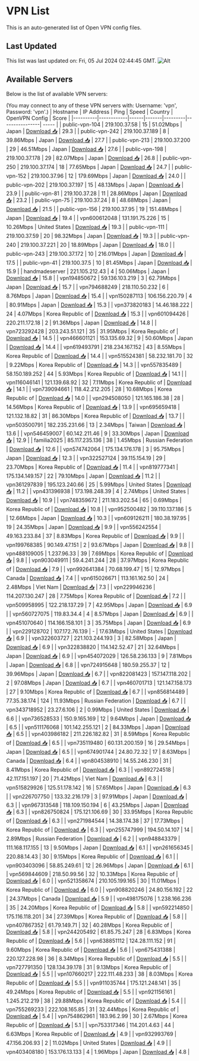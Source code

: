 # VPN List

This is an auto-generated list of Open VPN config files.

## Last Updated

This list was last updated on: Fri, 05 Jul 2024 02:44:45 GMT.
![Alt](https://repobeats.axiom.co/api/embed/186b98318ef1479477931607c1ad7d823f12451f.svg "Repobeats analytics image")

## Available Servers

Below is the list of available VPN servers:

(You may connect to any of these VPN servers with: Username: 'vpn', Password: 'vpn'.)
| Hostname | IP Address | Ping | Speed | Country | OpenVPN Config | Score |
|----------|------------|------|-------|---------|----------------| ----- |
| public-vpn-104 | 219.100.37.58 | 15 | 51.02Mbps | Japan | [Download 📥](./configs/server_0_JP.ovpn) | 29.3 |
| public-vpn-242 | 219.100.37.189 | 8 | 39.86Mbps | Japan | [Download 📥](./configs/server_1_JP.ovpn) | 27.7 |
| public-vpn-213 | 219.100.37.200 | 29 | 46.51Mbps | Japan | [Download 📥](./configs/server_2_JP.ovpn) | 27.6 |
| public-vpn-198 | 219.100.37.178 | 29 | 82.07Mbps | Japan | [Download 📥](./configs/server_3_JP.ovpn) | 26.8 |
| public-vpn-250 | 219.100.37.174 | 18 | 77.65Mbps | Japan | [Download 📥](./configs/server_4_JP.ovpn) | 24.7 |
| public-vpn-152 | 219.100.37.96 | 12 | 179.69Mbps | Japan | [Download 📥](./configs/server_5_JP.ovpn) | 24.0 |
| public-vpn-202 | 219.100.37.197 | 15 | 48.13Mbps | Japan | [Download 📥](./configs/server_6_JP.ovpn) | 23.9 |
| public-vpn-81 | 219.100.37.28 | 11 | 28.86Mbps | Japan | [Download 📥](./configs/server_7_JP.ovpn) | 23.2 |
| public-vpn-75 | 219.100.37.24 | 8 | 48.68Mbps | Japan | [Download 📥](./configs/server_8_JP.ovpn) | 21.5 |
| public-vpn-156 | 219.100.37.95 | 19 | 151.48Mbps | Japan | [Download 📥](./configs/server_9_JP.ovpn) | 19.4 |
| vpn600612048 | 131.191.75.226 | 15 | 10.26Mbps | United States | [Download 📥](./configs/server_10_US.ovpn) | 19.3 |
| public-vpn-111 | 219.100.37.59 | 20 | 98.32Mbps | Japan | [Download 📥](./configs/server_11_JP.ovpn) | 19.3 |
| public-vpn-240 | 219.100.37.221 | 20 | 18.89Mbps | Japan | [Download 📥](./configs/server_12_JP.ovpn) | 18.0 |
| public-vpn-243 | 219.100.37.172 | 10 | 216.01Mbps | Japan | [Download 📥](./configs/server_13_JP.ovpn) | 17.5 |
| public-vpn-41 | 219.100.37.5 | 10 | 81.45Mbps | Japan | [Download 📥](./configs/server_14_JP.ovpn) | 15.9 |
| handmadeserver | 221.105.212.43 | 4 | 50.06Mbps | Japan | [Download 📥](./configs/server_15_JP.ovpn) | 15.8 |
| vpn194850672 | 59.136.103.219 | 3 | 62.79Mbps | Japan | [Download 📥](./configs/server_16_JP.ovpn) | 15.7 |
| vpn794688249 | 218.110.50.232 | 6 | 8.76Mbps | Japan | [Download 📥](./configs/server_17_JP.ovpn) | 15.4 |
| vpn150287113 | 106.156.220.79 | 4 | 80.91Mbps | Japan | [Download 📥](./configs/server_18_JP.ovpn) | 15.3 |
| vpn373820183 | 14.46.188.222 | 24 | 4.07Mbps | Korea Republic of | [Download 📥](./configs/server_19_KR.ovpn) | 15.3 |
| vpn601094426 | 220.211.172.18 | 2 | 91.36Mbps | Japan | [Download 📥](./configs/server_20_JP.ovpn) | 14.8 |
| vpn723292428 | 203.243.51.121 | 35 | 31.95Mbps | Korea Republic of | [Download 📥](./configs/server_21_KR.ovpn) | 14.5 |
| vpn466601121 | 153.135.69.32 | 9 | 50.60Mbps | Japan | [Download 📥](./configs/server_22_JP.ovpn) | 14.4 |
| vpn619493791 | 218.234.167.152 | 43 | 8.55Mbps | Korea Republic of | [Download 📥](./configs/server_23_KR.ovpn) | 14.4 |
| vpn515524381 | 58.232.181.70 | 32 | 9.22Mbps | Korea Republic of | [Download 📥](./configs/server_24_KR.ovpn) | 14.3 |
| vpn557835489 | 58.150.189.252 | 44 | 5.93Mbps | Korea Republic of | [Download 📥](./configs/server_25_KR.ovpn) | 14.1 |
| vpn116046141 | 121.139.68.92 | 32 | 7.11Mbps | Korea Republic of | [Download 📥](./configs/server_26_KR.ovpn) | 14.1 |
| vpn739094661 | 118.42.212.205 | 28 | 10.68Mbps | Korea Republic of | [Download 📥](./configs/server_27_KR.ovpn) | 14.0 |
| vpn294508050 | 121.165.186.38 | 28 | 14.56Mbps | Korea Republic of | [Download 📥](./configs/server_28_KR.ovpn) | 13.9 |
| vpn695659418 | 121.132.18.82 | 31 | 86.30Mbps | Korea Republic of | [Download 📥](./configs/server_29_KR.ovpn) | 13.7 |
| vpn503500791 | 182.235.231.66 | 13 | 2.34Mbps | Taiwan | [Download 📥](./configs/server_30_TW.ovpn) | 13.6 |
| vpn546459007 | 60.142.211.46 | 9 | 33.30Mbps | Japan | [Download 📥](./configs/server_31_JP.ovpn) | 12.9 |
| familia2025 | 85.117.235.136 | 38 | 1.45Mbps | Russian Federation | [Download 📥](./configs/server_32_RU.ovpn) | 12.6 |
| vpn574742064 | 175.134.176.178 | 3 | 95.75Mbps | Japan | [Download 📥](./configs/server_33_JP.ovpn) | 12.3 |
| vpn322527124 | 39.115.154.19 | 29 | 23.70Mbps | Korea Republic of | [Download 📥](./configs/server_34_KR.ovpn) | 11.4 |
| vpn819777341 | 175.134.149.157 | 22 | 79.10Mbps | Japan | [Download 📥](./configs/server_35_JP.ovpn) | 11.2 |
| vpn361297839 | 195.123.240.66 | 25 | 5.99Mbps | United States | [Download 📥](./configs/server_36_US.ovpn) | 11.2 |
| vpn431396938 | 173.198.248.39 | 4 | 2.74Mbps | United States | [Download 📥](./configs/server_37_US.ovpn) | 10.9 |
| vpn748359672 | 211.183.202.54 | 65 | 0.69Mbps | Korea Republic of | [Download 📥](./configs/server_38_KR.ovpn) | 10.8 |
| vpn952500482 | 39.110.137.186 | 5 | 12.66Mbps | Japan | [Download 📥](./configs/server_39_JP.ovpn) | 10.3 |
| vpn609126211 | 180.38.197.95 | 19 | 24.35Mbps | Japan | [Download 📥](./configs/server_40_JP.ovpn) | 9.9 |
| vpn556242554 | 49.163.233.84 | 37 | 8.83Mbps | Korea Republic of | [Download 📥](./configs/server_41_KR.ovpn) | 9.9 |
| vpn199768385 | 90.149.47.151 | 2 | 93.67Mbps | Japan | [Download 📥](./configs/server_42_JP.ovpn) | 9.8 |
| vpn488109005 | 1.237.96.33 | 39 | 7.69Mbps | Korea Republic of | [Download 📥](./configs/server_43_KR.ovpn) | 9.8 |
| vpn903049911 | 59.4.241.244 | 28 | 37.97Mbps | Korea Republic of | [Download 📥](./configs/server_44_KR.ovpn) | 7.9 |
| vpn992641384 | 70.68.199.47 | 15 | 12.97Mbps | Canada | [Download 📥](./configs/server_45_CA.ovpn) | 7.4 |
| vpn615026671 | 113.161.162.50 | 24 | 2.48Mbps | Viet Nam | [Download 📥](./configs/server_46_VN.ovpn) | 7.3 |
| vpn229946236 | 114.207.130.247 | 28 | 7.75Mbps | Korea Republic of | [Download 📥](./configs/server_47_KR.ovpn) | 7.2 |
| vpn509958995 | 122.218.137.29 | 7 | 42.95Mbps | Japan | [Download 📥](./configs/server_48_JP.ovpn) | 6.9 |
| vpn560727075 | 119.83.34.4 | 4 | 8.57Mbps | Japan | [Download 📥](./configs/server_49_JP.ovpn) | 6.9 |
| vpn451070640 | 114.166.158.101 | 3 | 35.75Mbps | Japan | [Download 📥](./configs/server_50_JP.ovpn) | 6.9 |
| vpn229128702 | 107.172.76.139 | - | 17.63Mbps | United States | [Download 📥](./configs/server_51_US.ovpn) | 6.9 |
| vpn322603727 | 221.103.244.193 | 3 | 82.58Mbps | Japan | [Download 📥](./configs/server_52_JP.ovpn) | 6.9 |
| vpn322838820 | 114.142.52.47 | 21 | 32.64Mbps | Japan | [Download 📥](./configs/server_53_JP.ovpn) | 6.9 |
| vpn454072029 | 126.58.236.133 | 9 | 7.81Mbps | Japan | [Download 📥](./configs/server_54_JP.ovpn) | 6.8 |
| vpn724915648 | 180.59.255.37 | 12 | 39.96Mbps | Japan | [Download 📥](./configs/server_55_JP.ovpn) | 6.7 |
| vpn822081423 | 157.147.118.202 | 2 | 97.08Mbps | Japan | [Download 📥](./configs/server_56_JP.ovpn) | 6.7 |
| vpn460701713 | 121.147.158.173 | 27 | 9.10Mbps | Korea Republic of | [Download 📥](./configs/server_57_KR.ovpn) | 6.7 |
| vpn856814489 | 77.35.38.174 | 124 | 11.93Mbps | Russian Federation | [Download 📥](./configs/server_58_RU.ovpn) | 6.7 |
| vpn343718952 | 23.27.6.106 | 2 | 0.99Mbps | United States | [Download 📥](./configs/server_59_US.ovpn) | 6.6 |
| vpn736528533 | 150.9.165.169 | 12 | 9.64Mbps | Japan | [Download 📥](./configs/server_60_JP.ovpn) | 6.5 |
| vpn511176068 | 101.142.255.121 | 2 | 84.33Mbps | Japan | [Download 📥](./configs/server_61_JP.ovpn) | 6.5 |
| vpn403986182 | 211.226.182.82 | 31 | 8.59Mbps | Korea Republic of | [Download 📥](./configs/server_62_KR.ovpn) | 6.5 |
| vpn735119480 | 60.131.200.159 | 16 | 29.54Mbps | Japan | [Download 📥](./configs/server_63_JP.ovpn) | 6.5 |
| vpn674901744 | 24.80.72.32 | 17 | 8.63Mbps | Canada | [Download 📥](./configs/server_64_CA.ovpn) | 6.4 |
| vpn804538910 | 14.55.246.230 | 31 | 8.41Mbps | Korea Republic of | [Download 📥](./configs/server_65_KR.ovpn) | 6.3 |
| vpn892724518 | 42.117.151.197 | 20 | 71.42Mbps | Viet Nam | [Download 📥](./configs/server_66_VN.ovpn) | 6.3 |
| vpn515829926 | 125.51.178.142 | 16 | 57.65Mbps | Japan | [Download 📥](./configs/server_67_JP.ovpn) | 6.3 |
| vpn226707750 | 133.32.216.179 | 3 | 97.91Mbps | Japan | [Download 📥](./configs/server_68_JP.ovpn) | 6.3 |
| vpn967313548 | 118.109.150.194 | 6 | 43.25Mbps | Japan | [Download 📥](./configs/server_69_JP.ovpn) | 6.3 |
| vpn826750824 | 175.121.106.69 | 30 | 33.95Mbps | Korea Republic of | [Download 📥](./configs/server_70_KR.ovpn) | 6.3 |
| vpn271984544 | 14.38.174.38 | 37 | 17.73Mbps | Korea Republic of | [Download 📥](./configs/server_71_KR.ovpn) | 6.3 |
| vpn255747999 | 194.50.14.107 | 14 | 2.89Mbps | Russian Federation | [Download 📥](./configs/server_72_RU.ovpn) | 6.2 |
| vpn948843379 | 111.168.117.155 | 13 | 9.50Mbps | Japan | [Download 📥](./configs/server_73_JP.ovpn) | 6.1 |
| vpn261656345 | 220.88.14.43 | 30 | 9.15Mbps | Korea Republic of | [Download 📥](./configs/server_74_KR.ovpn) | 6.1 |
| vpn903403096 | 58.85.249.61 | 12 | 26.96Mbps | Japan | [Download 📥](./configs/server_75_JP.ovpn) | 6.1 |
| vpn569844609 | 218.50.99.56 | 32 | 10.33Mbps | Korea Republic of | [Download 📥](./configs/server_76_KR.ovpn) | 6.0 |
| vpn521358674 | 210.105.199.165 | 30 | 11.01Mbps | Korea Republic of | [Download 📥](./configs/server_77_KR.ovpn) | 6.0 |
| vpn908820246 | 24.80.156.192 | 22 | 24.37Mbps | Canada | [Download 📥](./configs/server_78_CA.ovpn) | 5.9 |
| vpn498175076 | 1.238.166.236 | 35 | 24.20Mbps | Korea Republic of | [Download 📥](./configs/server_79_KR.ovpn) | 5.8 |
| vpn592214850 | 175.116.118.201 | 34 | 27.39Mbps | Korea Republic of | [Download 📥](./configs/server_80_KR.ovpn) | 5.8 |
| vpn407867352 | 61.79.149.71 | 32 | 40.28Mbps | Korea Republic of | [Download 📥](./configs/server_81_KR.ovpn) | 5.8 |
| vpn244205492 | 61.85.75.247 | 28 | 6.83Mbps | Korea Republic of | [Download 📥](./configs/server_82_KR.ovpn) | 5.6 |
| vpn638851112 | 124.28.111.152 | 91 | 9.60Mbps | Korea Republic of | [Download 📥](./configs/server_83_KR.ovpn) | 5.6 |
| vpn675431388 | 220.127.228.98 | 36 | 8.34Mbps | Korea Republic of | [Download 📥](./configs/server_84_KR.ovpn) | 5.5 |
| vpn727791350 | 128.134.39.178 | 31 | 9.13Mbps | Korea Republic of | [Download 📥](./configs/server_85_KR.ovpn) | 5.5 |
| vpn107660217 | 222.111.48.233 | 38 | 8.03Mbps | Korea Republic of | [Download 📥](./configs/server_86_KR.ovpn) | 5.5 |
| vpn911035744 | 175.121.248.141 | 35 | 49.24Mbps | Korea Republic of | [Download 📥](./configs/server_87_KR.ovpn) | 5.5 |
| vpn921156161 | 1.245.212.219 | 38 | 29.88Mbps | Korea Republic of | [Download 📥](./configs/server_88_KR.ovpn) | 5.4 |
| vpn755269233 | 222.108.165.85 | 31 | 32.44Mbps | Korea Republic of | [Download 📥](./configs/server_89_KR.ovpn) | 5.4 |
| vpn754862961 | 183.96.2.99 | 30 | 2.67Mbps | Korea Republic of | [Download 📥](./configs/server_90_KR.ovpn) | 5.1 |
| vpn753317346 | 114.201.4.63 | 44 | 6.63Mbps | Korea Republic of | [Download 📥](./configs/server_91_KR.ovpn) | 4.9 |
| vpn932993769 | 47.156.206.93 | 2 | 11.02Mbps | United States | [Download 📥](./configs/server_92_US.ovpn) | 4.9 |
| vpn403408180 | 153.176.13.133 | 4 | 1.96Mbps | Japan | [Download 📥](./configs/server_93_JP.ovpn) | 4.8 |
